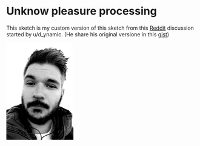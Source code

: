 # Unknow pleasure processing

This sketch is my custom version of this sketch from this [Reddit] discussion started by u/d_ynamic. (He share his original versione in this [gist])

<img src="Images/image.png" height="256">






[Reddit]: https://www.reddit.com/r/generative/comments/g7o79g/processing_3_50_lines/
[gist]: https://gist.github.com/u-ndefine/8e4bc21be4275f87fefe7b2a68487161